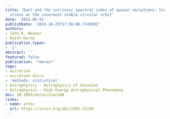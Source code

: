 ```yaml
---
title: 'Dust and the intrinsic spectral index of quasar variations: hints of finite
  stress at the innermost stable circular orbit'
date: '2022-05-01'
publishDate: '2024-10-25T17:56:08.774380Z'
authors:
- John R. Weaver
- Keith Horne
publication_types:
- '2'
abstract: ''
featured: false
publication: '*mnras*'
tags:
- accretion
- accretion discs
- 'methods: statistical'
- Astrophysics - Astrophysics of Galaxies
- Astrophysics - High Energy Astrophysical Phenomena
doi: 10.1093/mnras/stac248
links:
- name: arXiv
  url: https://arxiv.org/abs/2201.11134
---
```

